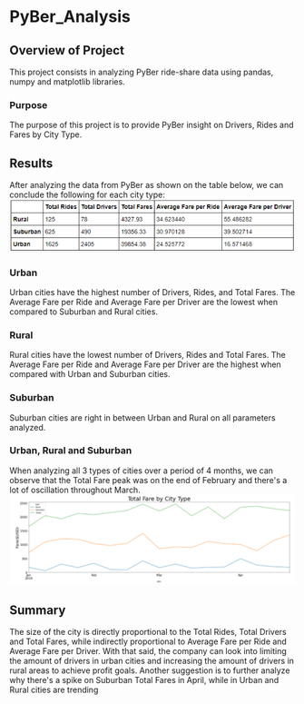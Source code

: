 # PyBer_Analysis

## Overview of Project
This project consists in analyzing PyBer ride-share data using pandas, numpy and matplotlib libraries.

### Purpose
The purpose of this project is to provide PyBer insight on Drivers, Rides and Fares by City Type.

## Results
After analyzing the data from PyBer as shown on the table below, we can conclude the following for each city type:
![Table](https://github.com/carolineshipley/PyBer_Analysis/blob/main/Resources/Table.PNG)
### Urban
Urban cities have the highest number of Drivers, Rides, and Total Fares. The Average Fare per Ride and Average Fare per Driver are the lowest when compared to Suburban and Rural cities.

### Rural
Rural cities have the lowest number of Drivers, Rides and Total Fares. The Average Fare per Ride and Average Fare per Driver are the highest when compared with Urban and Suburban cities.

### Suburban
Suburban cities are right in between Urban and Rural on all parameters analyzed.

### Urban, Rural and Suburban
When analyzing all 3 types of cities over a period of 4 months, we can observe that the Total Fare peak was on the end of February and there's a lot of oscillation throughout March.
![Graph](https://github.com/carolineshipley/PyBer_Analysis/blob/main/Resources/Graph.PNG)        

## Summary
The size of the city is directly proportional to the Total Rides, Total Drivers and Total Fares, while indirectly proportional to Average Fare per Ride and Average Fare per Driver. With that said, the company can look into limiting the amount of drivers in urban cities and increasing the amount of drivers in rural areas to achieve profit goals.
Another suggestion is to further analyze why there's a spike on Suburban Total Fares in April, while in Urban and Rural cities are trending 
